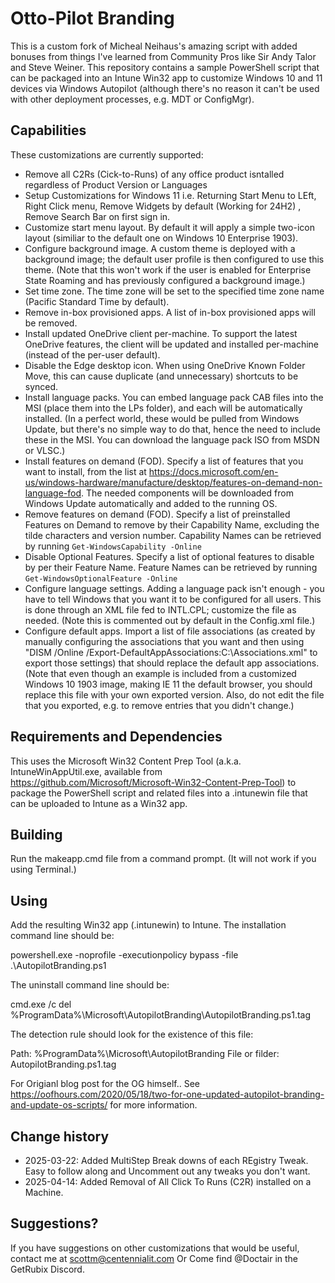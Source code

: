 # Otto-Pilot Branding

This is a custom fork of Micheal Neihaus's amazing script with added bonuses from things I've learned from Community Pros like Sir Andy Talor and Steve Weiner.
This repository contains a sample PowerShell script that can be packaged into an Intune Win32 app to customize Windows 10 and 11 devices via Windows Autopilot
(although there's no reason it can't be used with other deployment processes, e.g. MDT or ConfigMgr).


## Capabilities

These customizations are currently supported:

- Remove all C2Rs (Cick-to-Runs) of any office product isntalled regardless of Product Version or Languages
- Setup Customizations for Windows 11 i.e. Returning Start Menu to LEft, Right Click menu, Remove Widgets by default (Working for 24H2) , Remove Search Bar on first sign in.
- Customize start menu layout.  By default it will apply a simple two-icon layout (similiar to the default one on Windows 10 Enterprise 1903).
- Configure background image.  A custom theme is deployed with a background image; the default user profile is then configured to use this theme.  (Note that this won't work if the user is enabled for Enterprise State Roaming and has previously configured a background image.)
- Set time zone.  The time zone will be set to the specified time zone name (Pacific Standard Time by default).
- Remove in-box provisioned apps.  A list of in-box provisioned apps will be removed.
- Install updated OneDrive client per-machine.  To support the latest OneDrive features, the client will be updated and installed per-machine (instead of the per-user default).
- Disable the Edge desktop icon.  When using OneDrive Known Folder Move, this can cause duplicate (and unnecessary) shortcuts to be synced.
- Install language packs.  You can embed language pack CAB files into the MSI (place them into the LPs folder), and each will be automatically installed.  (In a perfect world, these would be pulled from Windows Update, but there's no simple way to do that, hence the need to include these in the MSI.  You can download the language pack ISO from MSDN or VLSC.)
- Install features on demand (FOD).  Specify a list of features that you want to install, from the list at https://docs.microsoft.com/en-us/windows-hardware/manufacture/desktop/features-on-demand-non-language-fod.  The needed components will be downloaded from Windows Update automatically and added to the running OS.
- Remove features on demand (FOD). Specify a list of preinstalled Features on Demand to remove by their Capability Name, excluding the tilde characters and version number. Capability Names can be retrieved by running  `Get-WindowsCapability -Online` 
- Disable Optional Features. Specify a list of optional features to disable by per their Feature Name. Feature Names can be retrieved by running  `Get-WindowsOptionalFeature -Online`
- Configure language settings.  Adding a language pack isn't enough - you have to tell Windows that you want it to be configured for all users.  This is done through an XML file fed to INTL.CPL; customize the file as needed.  (Note this is commented out by default in the Config.xml file.)
- Configure default apps.  Import a list of file associations (as created by manually configuring the associations that you want and then using "DISM /Online /Export-DefaultAppAssociations:C:\Associations.xml" to export those settings) that should replace the default app associations.  (Note that even though an example is included from a customized Windows 10 1903 image, making IE 11 the default browser, you should replace this file with your own exported version.  Also, do not edit the file that you exported, e.g. to remove entries that you didn't change.)

## Requirements and Dependencies

This uses the Microsoft Win32 Content Prep Tool (a.k.a. IntuneWinAppUtil.exe, available from https://github.com/Microsoft/Microsoft-Win32-Content-Prep-Tool) to package the PowerShell script and related files into a .intunewin file that can be uploaded to Intune as a Win32 app. 

## Building

Run the makeapp.cmd file from a command prompt.  (It will not work if you using Terminal.)

## Using

Add the resulting Win32 app (.intunewin) to Intune.  The installation command line should be:

powershell.exe -noprofile -executionpolicy bypass -file .\AutopilotBranding.ps1

The uninstall command line should be:

cmd.exe /c del %ProgramData%\Microsoft\AutopilotBranding\AutopilotBranding.ps1.tag

The detection rule should look for the existence of this file:

Path: %ProgramData%\Microsoft\AutopilotBranding
File or filder:  AutopilotBranding.ps1.tag

For Origianl blog post for the OG himself..
See https://oofhours.com/2020/05/18/two-for-one-updated-autopilot-branding-and-update-os-scripts/ for more information.

## Change history

- 2025-03-22: Added MultiStep Break downs of each REgistry Tweak. Easy to follow along and Uncomment out any tweaks you don't want.
- 2025-04-14: Added Removal of All Click To Runs (C2R) installed on a Machine.

## Suggestions?

If you have suggestions on other customizations that would be useful, contact me at scottm@centennialit.com Or Come find @Doctair in the GetRubix Discord.

